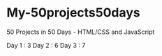 # My-50projects50days
50 Projects in 50 Days - HTML/CSS and JavaScript

Day 1 : 3
Day 2 : 6
Day 3 : 7
